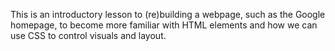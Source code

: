 This is an introductory lesson to (re)building a webpage, such as the Google homepage, to become more familiar with HTML elements and how we can use CSS to control visuals and layout.